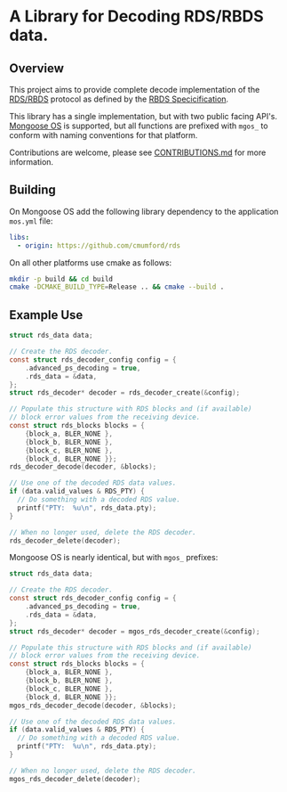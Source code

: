 # A Library for Decoding RDS/RBDS data.

## Overview

This project aims to provide complete decode implementation of the
[RDS/RBDS](https://en.wikipedia.org/wiki/Radio_Data_System) protocol
as defined by the
[RBDS Specicification](http://www.interactive-radio-system.com/docs/rbds1998.pdf).

This library has a single implementation, but with two public facing API's.
[Mongoose OS](https://mongoose-os.com/) is supported, but all functions
are prefixed with `mgos_` to conform with naming conventions for that
platform.

Contributions are welcome, please see [CONTRIBUTIONS.md](CONTRIBUTIONS.md)
for more information.

## Building

On Mongoose OS add the following library dependency to the application
`mos.yml` file:

```yaml
libs:
  - origin: https://github.com/cmumford/rds
```

On all other platforms use cmake as follows:

```sh
mkdir -p build && cd build
cmake -DCMAKE_BUILD_TYPE=Release .. && cmake --build .
```

## Example Use

```c
struct rds_data data;

// Create the RDS decoder.
const struct rds_decoder_config config = {
    .advanced_ps_decoding = true,
    .rds_data = &data,
};
struct rds_decoder* decoder = rds_decoder_create(&config);

// Populate this structure with RDS blocks and (if available)
// block error values from the receiving device.
const struct rds_blocks blocks = {
    {block_a, BLER_NONE },
    {block_b, BLER_NONE },
    {block_c, BLER_NONE },
    {block_d, BLER_NONE }};
rds_decoder_decode(decoder, &blocks);

// Use one of the decoded RDS data values.
if (data.valid_values & RDS_PTY) {
  // Do something with a decoded RDS value.
  printf("PTY:  %u\n", rds_data.pty);
}

// When no longer used, delete the RDS decoder.
rds_decoder_delete(decoder);
```

Mongoose OS is nearly identical, but with `mgos_` prefixes:

```c
struct rds_data data;

// Create the RDS decoder.
const struct rds_decoder_config config = {
    .advanced_ps_decoding = true,
    .rds_data = &data,
};
struct rds_decoder* decoder = mgos_rds_decoder_create(&config);

// Populate this structure with RDS blocks and (if available)
// block error values from the receiving device.
const struct rds_blocks blocks = {
    {block_a, BLER_NONE },
    {block_b, BLER_NONE },
    {block_c, BLER_NONE },
    {block_d, BLER_NONE }};
mgos_rds_decoder_decode(decoder, &blocks);

// Use one of the decoded RDS data values.
if (data.valid_values & RDS_PTY) {
  // Do something with a decoded RDS value.
  printf("PTY:  %u\n", rds_data.pty);
}

// When no longer used, delete the RDS decoder.
mgos_rds_decoder_delete(decoder);
```
